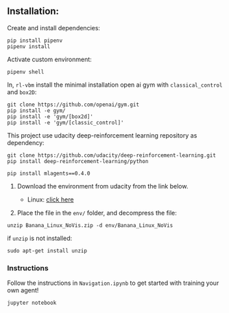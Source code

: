 ## Installation:

Create and install dependencies:
```
pip install pipenv
pipenv install
```

Activate custom environment:
```
pipenv shell
```

In, `rl-vbm` install the minimal installation open ai gym with `classical_control` and `box2D`:
```
git clone https://github.com/openai/gym.git
pip install -e gym/
pip install -e 'gym/[box2d]'
pip install -e 'gym/[classic_control]'
```

This project use udacity deep-reinforcement learning repository as dependency:
```
git clone https://github.com/udacity/deep-reinforcement-learning.git
pip install deep-reinforcement-learning/python
```

```
pip install mlagents==0.4.0
```

1. Download the environment from udacity from the link below.
    - Linux: [click here](https://s3-us-west-1.amazonaws.com/udacity-drlnd/P1/Banana/Banana_Linux.zip)

2. Place the file in the `env/` folder, and decompress the file:
```
unzip Banana_Linux_NoVis.zip -d env/Banana_Linux_NoVis
```

if `unzip` is not installed:
```
sudo apt-get install unzip
```


### Instructions

Follow the instructions in `Navigation.ipynb` to get started with training your own agent!

```
jupyter notebook
```
